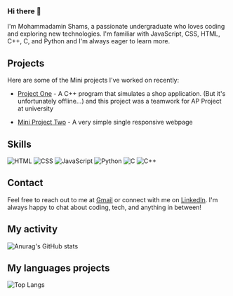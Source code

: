 ### Hi there 👋

I'm Mohammadamin Shams, a passionate undergraduate who loves coding and exploring new technologies. I'm familiar with JavaScript, CSS, HTML, C++, C, and Python and I'm always eager to learn more.

## Projects

Here are some of the Mini projects I've worked on recently:

- [Project One](https://github.com/AP-projects-4001/esm-nadarim) - A C++ program that simulates a shop application. (But it's unfortunately offline...)
  and this project was a teamwork for AP Project at university
  
- [Mini Project Two](https://amin-shams.github.io/site-html-basic/) - A very simple single responsive webpage


## Skills
![HTML](https://img.shields.io/badge/HTML-5F73C1?style=for-the-badge&logo=html5&logoColor=white)
![CSS](https://img.shields.io/badge/CSS-1572B6?style=for-the-badge&logo=css3&logoColor=white)
![JavaScript](https://img.shields.io/badge/JavaScript-F7DF1E?style=for-the-badge&logo=javascript&logoColor=black)
![Python](https://img.shields.io/badge/Python-3776AB?style=for-the-badge&logo=python&logoColor=white)
![C](https://img.shields.io/badge/C-A8B9CC?style=for-the-badge&logo=c&logoColor=white)
![C++](https://img.shields.io/badge/C++-00599C?style=for-the-badge&logo=c%2B%2B&logoColor=white)

<!--
- HTML
- CSS
- JavaScript
- Python
- C, C++
-->
## Contact

Feel free to reach out to me at <a href="amin81shams@gmail.com">Gmail</a> or connect with me on [LinkedIn](www.linkedin.com/in/mohammadamin-shams-940955259). I'm always happy to chat about coding, tech, and anything in between!

## My activity
![Anurag's GitHub stats](https://github-readme-stats.vercel.app/api?username=Amin-Shams&show_icons=true&theme=radical)

## My languages projects
![Top Langs](https://github-readme-stats.vercel.app/api/top-langs/?username=Amin-Shams&hide_progress=true)
